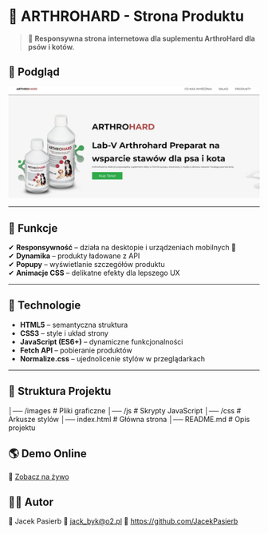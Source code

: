 # 🏪 ARTHROHARD - Strona Produktu

> 🌟 **Responsywna strona internetowa dla suplementu ArthroHard dla psów i kotów.**

## 📸 Podgląd
![ArthroHard Preview](/images/zrzut.jpg)

---

## 🚀 **Funkcje**
✔ **Responsywność** – działa na desktopie i urządzeniach mobilnych 📱  
✔ **Dynamika** – produkty ładowane z API  
✔ **Popupy** – wyświetlanie szczegółów produktu  
✔ **Animacje CSS** – delikatne efekty dla lepszego UX  

---

## 🔧 **Technologie**
- **HTML5** – semantyczna struktura
- **CSS3** – style i układ strony
- **JavaScript (ES6+)** – dynamiczne funkcjonalności
- **Fetch API** – pobieranie produktów
- **Normalize.css** – ujednolicenie stylów w przeglądarkach

---

## 📂 **Struktura Projektu**
│── /images # Pliki graficzne 
│── /js # Skrypty JavaScript 
│── /css # Arkusze stylów 
│── index.html # Główna strona 
│── README.md # Opis projektu

## 🌎 Demo Online
🔗 <a href="https://arthrohards.netlify.app/">Zobacz na żywo</a>

## 👨‍💻 Autor
👤 Jacek Pasierb
📧 jack_byk@o2.pl
🐙 https://github.com/JacekPasierb
